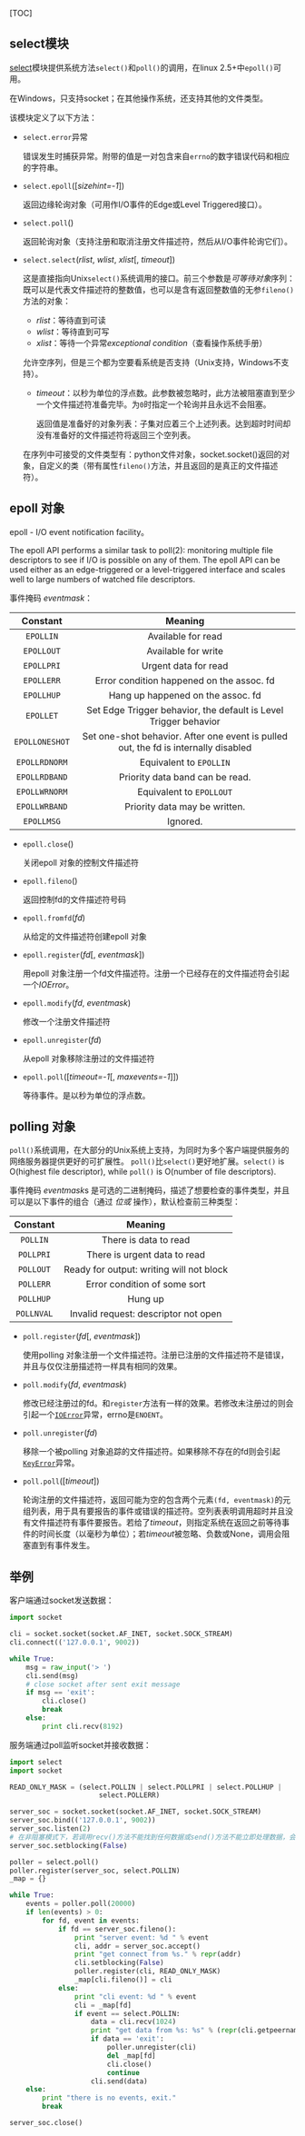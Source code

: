[TOC]

## select模块

[select](https://docs.python.org/2.7/library/select.html?#module-select)模块提供系统方法`select()`和`poll()`的调用，在linux 2.5+中`epoll()`可用。

在Windows，只支持socket；在其他操作系统，还支持其他的文件类型。

该模块定义了以下方法：

- `select.error`异常

    错误发生时捕获异常。附带的值是一对包含来自`errno`的数字错误代码和相应的字符串。

- `select.epoll`([*sizehint=-1*])

    返回边缘轮询对象（可用作I/O事件的Edge或Level Triggered接口）。

- `select.poll`()

    返回轮询对象（支持注册和取消注册文件描述符，然后从I/O事件轮询它们）。

- `select.select`(*rlist*, *wlist*, *xlist*[, *timeout*])

    这是直接指向Unix`select()`系统调用的接口。前三个参数是*可等待对象*序列：既可以是代表文件描述符的整数值，也可以是含有返回整数值的无参`fileno()`方法的对象：

    - *rlist*：等待直到可读
    - *wlist*：等待直到可写
    - *xlist*：等待一个异常*exceptional condition*（查看操作系统手册）

    允许空序列，但是三个都为空要看系统是否支持（Unix支持，Windows不支持）。

    - *timeout*：以秒为单位的浮点数。此参数被忽略时，此方法被阻塞直到至少一个文件描述符准备完毕。为`0`时指定一个轮询并且永远不会阻塞。

        返回值是准备好的对象列表：子集对应着三个上述列表。达到超时时间却没有准备好的文件描述符将返回三个空列表。

    在序列中可接受的文件类型有：python文件对象，socket.socket()返回的对象，自定义的类（带有属性`fileno()`方法，并且返回的是真正的文件描述符）。

## epoll 对象

epoll - I/O event notification facility。

The  epoll API performs a similar task to poll(2): monitoring multiple file descriptors to see if I/O is possible on any of them.  The epoll API can be used either as an edge-triggered or a level-triggered interface and scales well to large numbers of watched file descriptors.

事件掩码 *eventmask*：

|    Constant    |                           Meaning                            |
| :------------: | :----------------------------------------------------------: |
|   `EPOLLIN`    |                      Available for read                      |
|   `EPOLLOUT`   |                     Available for write                      |
|   `EPOLLPRI`   |                     Urgent data for read                     |
|   `EPOLLERR`   |          Error condition happened on the assoc. fd           |
|   `EPOLLHUP`   |              Hang up happened on the assoc. fd               |
|   `EPOLLET`    | Set Edge Trigger behavior, the default is Level Trigger behavior |
| `EPOLLONESHOT` | Set one-shot behavior. After one event is pulled out, the fd is internally disabled |
| `EPOLLRDNORM`  |                   Equivalent to `EPOLLIN`                    |
| `EPOLLRDBAND`  |               Priority data band can be read.                |
| `EPOLLWRNORM`  |                   Equivalent to `EPOLLOUT`                   |
| `EPOLLWRBAND`  |                Priority data may be written.                 |
|   `EPOLLMSG`   |                           Ignored.                           |

- `epoll.close`()

    关闭epoll 对象的控制文件描述符

- `epoll.fileno`()

    返回控制fd的文件描述符号码

- `epoll.fromfd`(*fd*)

    从给定的文件描述符创建epoll 对象

- `epoll.register`(*fd*[, *eventmask*])

    用epoll 对象注册一个fd文件描述符。注册一个已经存在的文件描述符会引起一个*IOError*。

- `epoll.modify`(*fd*, *eventmask*)

    修改一个注册文件描述符

- `epoll.unregister`(*fd*)

    从epoll 对象移除注册过的文件描述符

- `epoll.poll`([*timeout=-1*[, *maxevents=-1*]])

    等待事件。是以秒为单位的浮点数。

## polling 对象

`poll()`系统调用，在大部分的Unix系统上支持，为同时为多个客户端提供服务的网络服务器提供更好的可扩展性。 `poll()`比`select()`更好地扩展。`select()` is O(highest file descriptor), while `poll()` is O(number of file descriptors).

事件掩码 *eventmask*s 是可选的二进制掩码，描述了想要检查的事件类型，并且可以是以下事件的组合（通过 *位或* 操作），默认检查前三种类型：

|  Constant  |                 Meaning                  |
| :--------: | :--------------------------------------: |
|  `POLLIN`  |          There is data to read           |
| `POLLPRI`  |       There is urgent data to read       |
| `POLLOUT`  | Ready for output: writing will not block |
| `POLLERR`  |       Error condition of some sort       |
| `POLLHUP`  |                 Hung up                  |
| `POLLNVAL` |   Invalid request: descriptor not open   |

- `poll.register`(*fd*[, *eventmask*])

    使用polling 对象注册一个文件描述符。注册已注册的文件描述符不是错误，并且与仅仅注册描述符一样具有相同的效果。

- `poll.modify`(*fd*, *eventmask*)

    修改已经注册过的fd。和`register`方法有一样的效果。若修改未注册过的则会引起一个[`IOError`](https://docs.python.org/2.7/library/exceptions.html#exceptions.IOError)异常，errno是`ENOENT`。

- `poll.unregister`(*fd*)

    移除一个被polling 对象追踪的文件描述符。如果移除不存在的fd则会引起[`KeyError`](https://docs.python.org/2.7/library/exceptions.html#exceptions.KeyError)异常。

- `poll.poll`([*timeout*])

    轮询注册的文件描述符，返回可能为空的包含两个元素`(fd, eventmask)`的元组列表，用于具有要报告的事件或错误的描述符。空列表表明调用超时并且没有文件描述符有事件要报告。若给了*timeout*，则指定系统在返回之前等待事件的时间长度（以毫秒为单位）；若*timeout*被忽略、负数或None，调用会阻塞直到有事件发生。

## 举例

客户端通过socket发送数据：

```python
import socket

cli = socket.socket(socket.AF_INET, socket.SOCK_STREAM)
cli.connect(('127.0.0.1', 9002))

while True:
    msg = raw_input('> ')
    cli.send(msg)
    # close socket after sent exit message
    if msg == 'exit':
        cli.close()
        break
    else:
        print cli.recv(8192)
```

服务端通过poll监听socket并接收数据：

```python
import select
import socket

READ_ONLY_MASK = (select.POLLIN | select.POLLPRI | select.POLLHUP |
                      select.POLLERR)

server_soc = socket.socket(socket.AF_INET, socket.SOCK_STREAM)
server_soc.bind(('127.0.0.1', 9002))
server_soc.listen(2)
# 在非阻塞模式下，若调用recv()方法不能找到任何数据或send()方法不能立即处理数据，会发生异常，等价于 s.settimeout(0.0)；在阻塞模式下，调用会阻塞，直到它们可以被处理等价于 s.settimeout(None)。
server_soc.setblocking(False)

poller = select.poll()
poller.register(server_soc, select.POLLIN)
_map = {}

while True:
    events = poller.poll(20000)
    if len(events) > 0:
        for fd, event in events:
            if fd == server_soc.fileno():
                print "server event: %d " % event
                cli, addr = server_soc.accept()
                print "get connect from %s." % repr(addr)
                cli.setblocking(False)
                poller.register(cli, READ_ONLY_MASK)
                _map[cli.fileno()] = cli
            else:
                print "cli event: %d " % event
                cli = _map[fd]
                if event == select.POLLIN:
                    data = cli.recv(1024)
                    print "get data from %s: %s" % (repr(cli.getpeername()), data)
                    if data == 'exit':
                        poller.unregister(cli)
                        del _map[fd]
                        cli.close()
                        continue
                    cli.send(data)
    else:
        print "there is no events, exit."
        break

server_soc.close()
```

